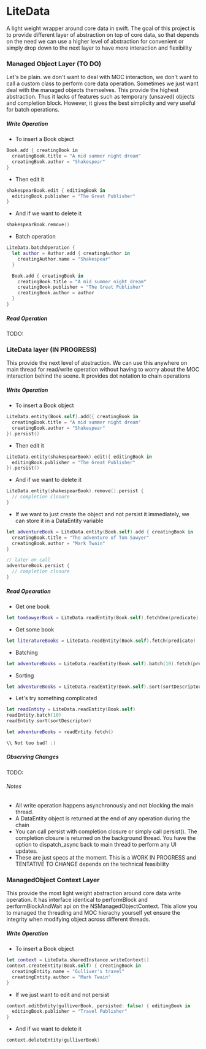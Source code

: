 # LiteData
A light weight wrapper around core data in swift.
The goal of this project is to provide different layer of abstraction on top of core data, so that depends on the need we can use a higher level of abstraction for convenient or simply drop down to the next layer to have more interaction and flexibility

### Managed Object Layer (TO DO)
Let's be plain. we don't want to deal with MOC interaction, we don't want to call a custom class to perform core data operation. Sometimes we just want deal with the managed objects themselves. This provide the highest abstraction. Thus it lacks of features such as temporary (unsaved) objects and completion block. However, it gives the best simplicity and very useful for batch operations. 

##### Write Operation

- To insert a Book object
``` Swift
Book.add { creatingBook in
  creatingBook.title = "A mid summer night dream"
  creatingBook.author = "Shakespear"
}
```

- Then edit it
``` Swift
shakespearBook.edit { editingBook in
  editingBook.publisher = "The Great Publisher"  
}
```

- And if we want to delete it
``` Swift
shakespearBook.remove() 
```

- Batch operation
``` Swift
LiteData.batchOperation {
  let author = Author.add { creatingAuthor in
    creatingAuthor.name = "Shakespear"
  }

  Book.add { creatingBook in
    creatingBook.title = "A mid summer night dream"
    creatingBook.publisher = "The Great Publisher"
    creatingBook.author = author
  }
}
```

##### Read Operation

TODO:

### LiteData layer (IN PROGRESS)
This provide the next level of abstraction. We can use this anywhere on main thread for read/write operation without having to worry about the MOC interaction behind the scene. It provides dot notation to chain operations

##### Write Operation

- To insert a Book object
```Swift
LiteData.entity(Book.self).add({ creatingBook in
  creatingBook.title = "A mid summer night dream"
  creatingBook.author = "Shakespear"
}).persist()
```
- Then edit it
```Swift
LiteData.entity(shakespearBook).edit({ editingBook in
  editingBook.publisher = "The Great Publisher"
}).persist()
```
- And if we want to delete it
```Swift
LiteData.entity(shakespearBook).remove().persist {
  // completion closure
}
```
- If we want to just create the object and not persist it immediately, we can store it in a DataEntity variable
```Swift
let adventureBook = LiteData.entity(Book.self).add { creatingBook in
  creatingBook.title = "The adventure of Tom Sawyer"
  creatingBook.author = "Mark Twain"
}

// later on call
adventureBook.persist {
  // completion closure
}
```
##### Read Opearation

- Get one book
``` Swift
let tomSawyerBook = LiteData.readEntity(Book.self).fetchOne(predicate)
```
- Get some book
``` Swift
let literatureBooks = LiteData.readEntity(Book.self).fetch(predicate)
```
- Batching
``` Swift
let adventureBooks = LiteData.readEntity(Book.self).batch(10).fetch(predicate)
```

- Sorting
``` Swift
let adventureBooks = LiteData.readEntity(Book.self).sort(sortDescriptor).fetch(predicate)
```

- Let's try something complicated
``` Swift
let readEntity = LiteData.readEntity(Book.self)
readEntity.batch(10)
readEntity.sort(sortDescriptor)

let adventureBooks = readEntity.fetch()

\\ Not too bad? :)
```

##### Observing Changes

TODO:

###### Notes
- All write operation happens asynchronously and not blocking the main thread.
- A DataEntity object is returned at the end of any operation during the chain
- You can call persist with completion closure or simply call persist(). The completion closure is returned on the background thread. You have the option to dispatch_async back to main thread to perform any UI updates.
- These are just specs at the moment. This is a WORK IN PROGRESS and TENTATIVE TO CHANGE depends on the technical feasibility
 
### ManagedObject Context Layer
This provide the most light weight abstraction around core data write operation. It has interface identical to performBlock and performBlockAndWait api on the NSManagedObjectContext. This allow you to managed the threading and MOC hierachy yourself yet ensure the integrity when modifying object across different threads.

##### Write Operation

- To insert a Book object
```Swift
let context = LiteData.sharedInstance.writeContext()
context.createEntity(Book.self) { creatingBook in
  creatingEntity.name = "Gulliver's travel"
  creatingEntity.author = "Mark Twain"
}
```
- If we just want to edit and not persist
```Swift
context.editEntity(gulliverBook, persisted: false) { editingBook in 
  editingBook.publisher = "Travel Publisher"
}
```
- And if we want to delete it
```Swift
context.deleteEntity(gulliverBook)
```
